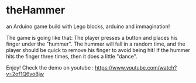 # theHammer
an Arduino game build with Lego blocks, arduino and immagination!

The game is going like that:
The player presses a button and places his finger under the "hummer".
The hummer will fall in a random time, and the player should be quick to remove his finger to avoid being hit!
If the hummer hits the finger three times, then it does a little "dance".

Enjoy!
Check the demo on youtube : https://www.youtube.com/watch?v=2of1Q6vo8jw



